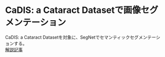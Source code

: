 # CaDIS: a Cataract Datasetで画像セグメンテーション
CaDIS: a Cataract Datasetを対象に、SegNetでセマンティックセグメンテーションする。   
[解説記事](https://qiita.com/burokoron/items/c730e607607c925c6fd1)
